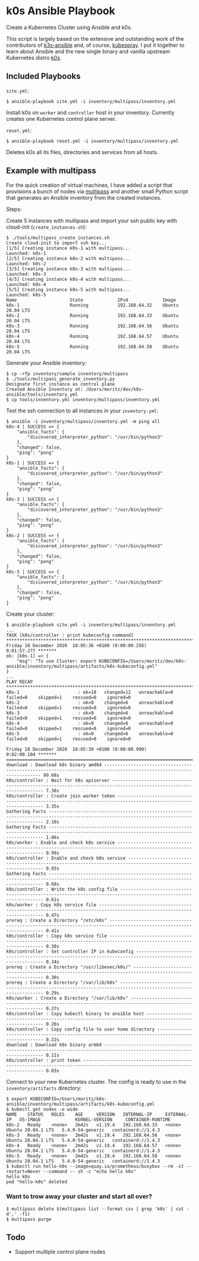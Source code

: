 # k0s Ansible Playbook

Create a Kubernetes Cluster using Ansible and k0s.

This script is largely based on the extensive and outstanding work of the contributors of [k3s-ansible](https://github.com/k3s-io/k3s-ansible) and, of course, [kubespray](https://github.com/kubernetes-sigs/kubespray). I put it together to learn about Ansible and the new single binary and vanilla upstream Kubernetes distro [k0s](https://github.com/k0sproject/k0s).

## Included Playbooks

`site.yml`:

```ShellSession
$ ansible-playbook site.yml -i inventory/multipass/inventory.yml
```

Install k0s on `worker` and `controller` host in your inventory. Currently creates one Kubernetes control plane server.

`reset.yml`:

```ShellSession
$ ansible-playbook reset.yml -i inventory/multipass/inventory.yml
```

Deletes k0s all its files, directories and services from all hosts.

## Example with multipass

For the quick creation of virtual machines, I have added a script that provisions a bunch of nodes via [multipass](https://github.com/canonical/multipass) and another small Python script that generates an Ansible inventory from the created instances.

Steps:

Create 5 instances with multipass and import your ssh public key with cloud-init (`create_instances.sh`):

```ShellSession
$ ./tools/multipass_create_instances.sh
Create cloud-init to import ssh key...
[1/5] Creating instance k0s-1 with multipass...
Launched: k0s-1
[2/5] Creating instance k0s-2 with multipass...
Launched: k0s-2
[3/5] Creating instance k0s-3 with multipass...
Launched: k0s-3
[4/5] Creating instance k0s-4 with multipass...
Launched: k0s-4
[5/5] Creating instance k0s-5 with multipass...
Launched: k0s-5
Name                    State             IPv4             Image
k0s-1                   Running           192.168.64.32    Ubuntu 20.04 LTS
k0s-2                   Running           192.168.64.33    Ubuntu 20.04 LTS
k0s-3                   Running           192.168.64.56    Ubuntu 20.04 LTS
k0s-4                   Running           192.168.64.57    Ubuntu 20.04 LTS
k0s-5                   Running           192.168.64.58    Ubuntu 20.04 LTS
```

Generate your Ansible inventory:

```ShellSession
$ cp -rfp inventory/sample inventory/multipass
$ ./tools/multipass_generate_inventory.py
Designate first instance as control plane
Created Ansible Inventory at: /Users/moritz/dev/k0s-ansible/tools/inventory.yml
$ cp tools/inventory.yml inventory/multipass/inventory.yml
```

Test the ssh connection to all instances in your `inventory.yml`:

```ShellSession
$ ansible -i inventory/multipass/inventory.yml -m ping all
k0s-4 | SUCCESS => {
    "ansible_facts": {
        "discovered_interpreter_python": "/usr/bin/python3"
    },
    "changed": false,
    "ping": "pong"
}
k0s-1 | SUCCESS => {
    "ansible_facts": {
        "discovered_interpreter_python": "/usr/bin/python3"
    },
    "changed": false,
    "ping": "pong"
}
k0s-3 | SUCCESS => {
    "ansible_facts": {
        "discovered_interpreter_python": "/usr/bin/python3"
    },
    "changed": false,
    "ping": "pong"
}
k0s-2 | SUCCESS => {
    "ansible_facts": {
        "discovered_interpreter_python": "/usr/bin/python3"
    },
    "changed": false,
    "ping": "pong"
}
k0s-5 | SUCCESS => {
    "ansible_facts": {
        "discovered_interpreter_python": "/usr/bin/python3"
    },
    "changed": false,
    "ping": "pong"
}
```

Create your cluster:

```ShellSession
$ ansible-playbook site.yml -i inventory/multipass/inventory.yml
...
TASK [k0s/controller : print kubeconfig command] ****************************************************************************************************************
Friday 18 December 2020  18:05:36 +0100 (0:00:00.256)       0:01:57.277 *******
ok: [k0s-1] => {
    "msg": "To use Cluster: export KUBECONFIG=/Users/moritz/dev/k0s-ansible/inventory/multipass/artifacts/k0s-kubeconfig.yml"
}
...
PLAY RECAP ******************************************************************************************************************************************************
k0s-1                      : ok=18   changed=12   unreachable=0    failed=0    skipped=1    rescued=0    ignored=0
k0s-2                      : ok=9    changed=6    unreachable=0    failed=0    skipped=1    rescued=0    ignored=0
k0s-3                      : ok=9    changed=6    unreachable=0    failed=0    skipped=1    rescued=0    ignored=0
k0s-4                      : ok=9    changed=6    unreachable=0    failed=0    skipped=1    rescued=0    ignored=0
k0s-5                      : ok=9    changed=6    unreachable=0    failed=0    skipped=1    rescued=0    ignored=0

Friday 18 December 2020  18:05:39 +0100 (0:00:00.990)       0:02:00.104 *******
===============================================================================
download : Download k0s binary amd64 -------------------------------------------------------------------------------------------------------------------- 99.68s
k0s/controller : Wait for k8s apiserver ------------------------------------------------------------------------------------------------------------------ 7.38s
k0s/controller : Create join worker token ---------------------------------------------------------------------------------------------------------------- 3.35s
Gathering Facts ------------------------------------------------------------------------------------------------------------------------------------------ 2.18s
Gathering Facts ------------------------------------------------------------------------------------------------------------------------------------------ 1.06s
k0s/worker : Enable and check k0s service ---------------------------------------------------------------------------------------------------------------- 0.99s
k0s/controller : Enable and check k0s service ------------------------------------------------------------------------------------------------------------ 0.93s
Gathering Facts ------------------------------------------------------------------------------------------------------------------------------------------ 0.68s
k0s/controller : Write the k0s config file --------------------------------------------------------------------------------------------------------------- 0.61s
k0s/worker : Copy k0s service file ----------------------------------------------------------------------------------------------------------------------- 0.47s
prereq : Create a Directory "/etc/k0s" ------------------------------------------------------------------------------------------------------------------- 0.41s
k0s/controller : Copy k0s service file ------------------------------------------------------------------------------------------------------------------- 0.38s
k0s/controller : Set controller IP in kubeconfig --------------------------------------------------------------------------------------------------------- 0.34s
prereq : Create a Directory "/usr/libexec/k0s/" ---------------------------------------------------------------------------------------------------------- 0.30s
prereq : Create a Directory "/var/lib/k0s" --------------------------------------------------------------------------------------------------------------- 0.29s
k0s/worker : Create a Directory "/var/lib/k0s" ----------------------------------------------------------------------------------------------------------- 0.27s
k0s/controller : Copy kubectl binary to ansible host ----------------------------------------------------------------------------------------------------- 0.26s
k0s/controller : Copy config file to user home directory ------------------------------------------------------------------------------------------------- 0.22s
download : Download k0s binary arm64 --------------------------------------------------------------------------------------------------------------------- 0.11s
k0s/controller : print token ----------------------------------------------------------------------------------------------------------------------------- 0.03s
```

Connect to your new Kubernetes cluster. The config is ready to use in the `inventory/artifacts` directory:

```ShellSession
$ export KUBECONFIG=/Users/moritz/k0s-ansible/inventory/multipass/artifacts/k0s-kubeconfig.yml
$ kubectl get nodes -o wide
NAME    STATUS   ROLES    AGE     VERSION   INTERNAL-IP     EXTERNAL-IP   OS-IMAGE             KERNEL-VERSION     CONTAINER-RUNTIME
k0s-2   Ready    <none>   2m42s   v1.19.4   192.168.64.33   <none>        Ubuntu 20.04.1 LTS   5.4.0-54-generic   containerd://1.4.3
k0s-3   Ready    <none>   2m42s   v1.19.4   192.168.64.56   <none>        Ubuntu 20.04.1 LTS   5.4.0-54-generic   containerd://1.4.3
k0s-4   Ready    <none>   2m42s   v1.19.4   192.168.64.57   <none>        Ubuntu 20.04.1 LTS   5.4.0-54-generic   containerd://1.4.3
k0s-5   Ready    <none>   2m42s   v1.19.4   192.168.64.58   <none>        Ubuntu 20.04.1 LTS   5.4.0-54-generic   containerd://1.4.3
$ kubectl run hello-k0s --image=quay.io/prometheus/busybox --rm -it --restart=Never --command -- sh -c "echo hello k0s"
hello k0s
pod "hello-k0s" deleted
```

### Want to trow away your cluster and start all over?

```ShellSession
$ multipass delete $(multipass list --format csv | grep 'k0s' | cut -d',' -f1)
$ multipass purge
```

## Todo

- Support multiple control plane nodes
